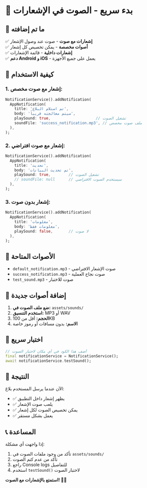 # 🚀 بدء سريع - الصوت في الإشعارات

## 📱 ما تم إضافته

✅ **إشعارات مع صوت** - صوت عند وصول الإشعار  
✅ **أصوات مخصصة** - يمكن تخصيص كل إشعار  
✅ **إشعارات داخلية** - قائمة الإشعارات  
✅ **دعم Android و iOS** - يعمل على جميع الأجهزة  

## 🎯 كيفية الاستخدام

### **1. إشعار مع صوت مخصص:**
```dart
NotificationService().addNotification(
  AppNotification(
    title: 'تم استلام البلاغ',
    body: 'سيتم معالجته قريباً',
    playSound: true,                    // تشغيل الصوت
    soundFile: 'success_notification.mp3', // ملف صوت مخصص
  ),
);
```

### **2. إشعار مع صوت افتراضي:**
```dart
NotificationService().addNotification(
  AppNotification(
    title: 'تحديث',
    body: 'تم تحديث البيانات',
    playSound: true,        // تشغيل الصوت
    // soundFile: null      // سيستخدم الصوت الافتراضي
  ),
);
```

### **3. إشعار بدون صوت:**
```dart
NotificationService().addNotification(
  AppNotification(
    title: 'معلومات',
    body: 'معلومات فقط',
    playSound: false,       // لا صوت
  ),
);
```

## 🎵 الأصوات المتاحة

- `default_notification.mp3` - صوت الإشعار الافتراضي
- `success_notification.mp3` - صوت نجاح العملية  
- `test_sound.mp3` - صوت للاختبار

## 📁 إضافة أصوات جديدة

1. **ضع ملف الصوت في:** `assets/sounds/`
2. **استخدم التنسيق:** MP3 أو WAV
3. **الحجم:** أقل من 100KB
4. **الاسم:** بدون مسافات أو رموز خاصة

## 🧪 اختبار سريع

```dart
// أضف هذا الكود في أي مكان لاختبار الصوت
final notificationService = NotificationService();
await notificationService.testSound();
```

## 🎉 النتيجة

الآن عندما يرسل المستخدم بلاغ:
- ✅ يظهر إشعار داخل التطبيق
- ✅ يلعب صوت الإشعار
- ✅ يمكن تخصيص الصوت لكل إشعار
- ✅ يعمل بشكل مستقر

## 📞 المساعدة

إذا واجهت أي مشكلة:
1. تأكد من وجود ملفات الصوت في `assets/sounds/`
2. تأكد من عدم كتم الصوت
3. راجع Console logs للتفاصيل
4. استخدم `testSound()` لاختبار الصوت

**استمتع بالإشعارات مع الصوت! 🎵📱**



